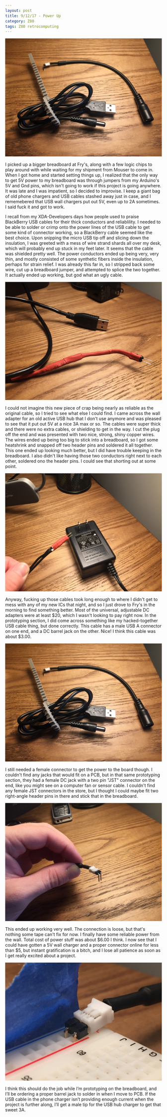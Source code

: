 ```yaml
---
layout: post
title: 9/12/17 - Power Up
category: Z80
tags: Z80 retrocomputing
---
```


![New cables](/images/posts/2017-09-12/new_power_cable.jpg)

I picked up a bigger breadboard at Fry's, along with a few logic chips to play
around with while waiting for my shipment from Mouser to come in. When I got
home and started setting things up, I realized that the only way to get 5V power
to my breadboard was through jumpers from my Arduino's 5V and Gnd pins, which
isn't going to work if this project is going anywhere. It was late and I
was impatient, so I decided to improvise. I keep a giant bag of old phone
chargers and USB cables stashed away just in case, and I rememebered that USB
wall chargers put out 5V, even up to 2A sometimes. I said fuck it and got to
work.
<!--break-->

I recall from my XDA-Developers days how people used to praise BlackBerry USB
cables for their thick conductors and reliablility. I needed to be able to
solder or crimp onto the power lines of the USB cable to get some kind of
connector working, so a BlackBerry cable seemed like the best choice. Upon
snipping the micro USB tip off and slicing down the insulation, I was greeted
with a mess of wire strand shards all over my desk, which will probably end up
stuck in my feet later. It seems that the cable was shielded pretty well. The
power conductors ended up being very, very thin, and mostly consisted of some
synthetic fibers inside the insulation, perhaps for strain relief. I was already
this far in, so I stripped back some wire, cut up a breadboard jumper, and
attempted to splice the two together. It actually ended up working, but god what
an ugly cable.

![shitty cable](/images/posts/2017-09-12/shitty_cable.jpg)

I could not imagine this new piece of crap being nearly as reliable as the
original cable, so I tried to see what else I could find. I came across the wall
adapter for an old active USB hub that I don't use anymore and was pleased to
see that it put out 5V at a nice 3A max or so. The cables were super thick and
there were no extra cables, or shielding to get in the way. I cut the plug
off the end and was presented with two nice, strong, shiny copper wires. The
wires ended up being too big to stick into a breadboard, so I got some
heatshrink and snapped off two header pins and soldered it all together. This
one ended up looking much better, but I did have trouble keeping in the
breadboard. I also didn't like having those two conductors right next to each
other, soldered ono the header pins. I could see that shorting out at some
point.

![better cable](/images/posts/2017-09-12/better_cable.jpg)

Anyway, fucking up those cables took long enough to where I didn't get to mess
with any of my new ICs that night, and so I just drove to Fry's in the morning
to find something better. Most of the universal, adjustable DC adapters were at
least $20, which I wasn't looking to pay right now. In the prototyping section,
I did come across something like my hacked-together USB cable thing, but done
correctly. This cable has a male USB A connector on one end, and a DC barrel
jack on the other. Nice! I think this cable was about $3.00.

![new cables](/images/posts/2017-09-12/new_power_cable.jpg)

I still needed a female connector to get the power to the board though. I
couldn't find any jacks that would fit on a PCB, but in that same prototyping
section, they had a female DC jack with a two pin "JST" connector on the end,
like you might see on a computer fan or sensor cable. I couldn't find any female
JST connectors in the store, but I thought I could maybe fit two right-angle
header pins in there and stick that in the breadboard.

![connector](/images/posts/2017-09-12/cable_tip.jpg)

This ended up working very well. The connection is loose, but that's nothing
some tape can't fix for now. I finally have some reliable power from the
wall. Total cost of power stuff was about $6.00 I think. I now see that I could
have gotten a 5V wall charger and a proper connector online for less than $5,
but instant gratification is a bitch, and I lose all patience as soon as I get
really excited about a project.

![fixed it](/images/posts/2017-09-12/loose_cable.jpg)

I think this should do the job while I’m prototyping on the
breadboard, and I’ll be ordering a proper barrel jack to solder in
when I move to PCB. If the USB cable in the phone charger isn’t
providing enough current when the project is further along, I’ll get a
male tip for the USB hub charger to get that sweet 3A.
